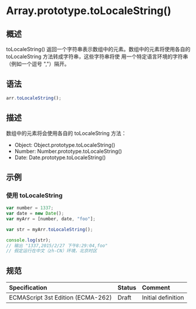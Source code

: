 # Array.prototype.toLocaleString()

## 概述

toLocaleString() 返回一个字符串表示数组中的元素。数组中的元素将使用各自的 toLocaleString 方法转成字符串，这些字符串将使
用一个特定语言环境的字符串（例如一个逗号 ","）隔开。

## 语法
```javascript
arr.toLocaleString();
```

## 描述

数组中的元素将会使用各自的 toLocaleString 方法：

* Object: Object.prototype.toLocaleString()
* Number: Number.prototype.toLocaleString()
* Date: Date.prototype.toLocaleString()

## 示例

### 使用 toLocaleString

```javascript
var number = 1337;
var date = new Date();
var myArr = [number, date, "foo"];

var str = myArr.toLocaleString();

console.log(str);
// 输出 "1337,2015/2/27 下午8:29:04,foo"
// 假定运行在中文（zh-CN）环境，北京时区
```

## 规范

| Specification                           | Status   | Comment            |
|:----------------------------------------|:---------|:-------------------|
| ECMAScript 3st Edition (ECMA-262)       | Draft    | Initial definition |
